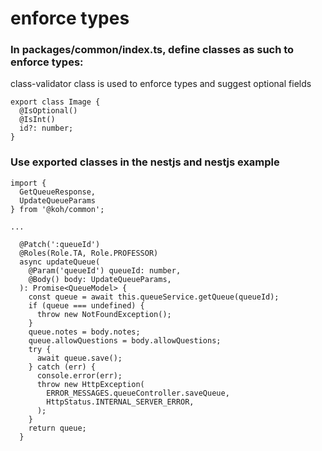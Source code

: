# enforce types

### In packages/common/index.ts, define classes as such to enforce types:
class-validator class is used to enforce types and suggest optional fields

```
export class Image {
  @IsOptional()
  @IsInt()
  id?: number;
}
```

### Use exported classes in the nestjs and nestjs example
```
import {
  GetQueueResponse,
  UpdateQueueParams
} from '@koh/common';

...

  @Patch(':queueId')
  @Roles(Role.TA, Role.PROFESSOR)
  async updateQueue(
    @Param('queueId') queueId: number,
    @Body() body: UpdateQueueParams,
  ): Promise<QueueModel> {
    const queue = await this.queueService.getQueue(queueId);
    if (queue === undefined) {
      throw new NotFoundException();
    }
    queue.notes = body.notes;
    queue.allowQuestions = body.allowQuestions;
    try {
      await queue.save();
    } catch (err) {
      console.error(err);
      throw new HttpException(
        ERROR_MESSAGES.queueController.saveQueue,
        HttpStatus.INTERNAL_SERVER_ERROR,
      );
    }
    return queue;
  }
```
